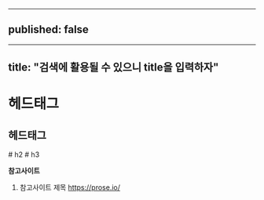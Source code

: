 
---
published: false
---
---
title: "검색에 활용될 수 있으니 title을 입력하자"
---

 <h1>헤드태그</h1>
 <h2>헤드태그</h2>
  # h2
  # h3
	
__참고사이트__
1. 참고사이트 제목 
	<https://prose.io/>
